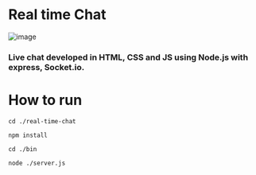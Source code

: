 <h1>Real time Chat</h1>


![image](https://github.com/jeronimo3875br/real-time-chat/blob/master/Screenshot_20200621-102419.jpg)


<h3>Live chat developed in HTML, CSS and JS using Node.js with express, Socket.io.</h3>


<h1>How to run</h1>

<code>cd ./real-time-chat</code>

<code>npm install</code>

<code>cd ./bin</code>

<code>node ./server.js</code>
